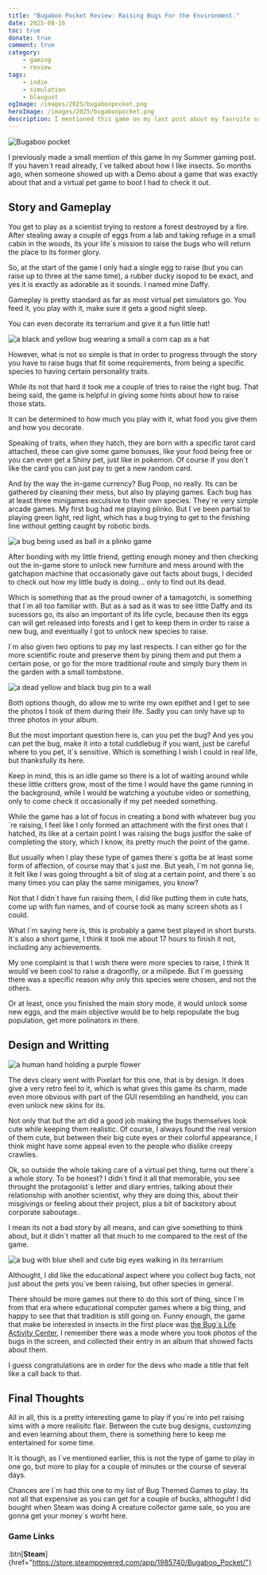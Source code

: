 ```yaml
---
title: "Bugaboo Pocket Review: Raising Bugs For the Environment."
date: 2025-08-16
toc: true
donate: true
comment: true
category:
    - gaming
    - review
tags:
    - indie
    - simulation
    - blaugust
ogImage: /images/2025/bugaboopocket.png
heroImage: /images/2025/bugaboopocket.png
description: I mentioned this game on my last post about my favroite summer games. Here´s a virtual pet and educational game that allows to raise bugs to save nature.
---
```

![Bugaboo pocket](/images/2025/bugaboopocket.png#center)

I previously made a small mention of this game In my Summer gaming post. If you haven´t read already, I´ve talked about how I like insects.
So months ago, when someone showed up with a Demo about a game that was exactly about that and a virtual pet game to boot I had to check it out.


## Story and Gameplay

You get to play as a scientist trying to restore a forest destroyed by a fire. After stealing away a couple of eggs from a lab and taking refuge in a small cabin in the woods, its your life´s mission to raise the bugs who will return the place to its former glory.

So, at the start of the game I only had a single egg to raise (but you can raise up to three at the same time), a rubber ducky isopod to be exact, and yes it is exactly as adorable as it sounds. I named mine Daffy.

Gameplay is pretty standard as far as most virtual pet simulators go. You feed it, you play with it, make sure it gets a good night sleep.

You can even decorate its terrarium and give it a fun little hat!

![a black and yellow bug wearing a small a corn cap as a hat](/images/2025/bugaboohat.png)

However, what is not so simple is that in order to progress through the story you have to raise bugs that fit some requirements, from being a specific species to having certain personality traits.

While its not that hard it took me a couple of tries to raise the right bug. That being said, the game is helpful in giving some hints about how to raise those stats.

It can be determined to how much you play with it, what food you give them and how you decorate.

Speaking of traits, when they hatch, they are born with a specific tarot card attached, these can give some game bonuses, like your food being free or you can even get a Shiny pet, just like in pokemon. Of course if you don´t like the card you can just pay to get a new random card.

And by the way the in-game currency? Bug Poop, no really. Its can be gathered by cleaning their mess, but also by playing games. Each bug has at least three minigames exculsive to their own species. They´re very simple arcade games. My first bug had me playing plinko. But I´ve been partial to playing green light, red light, which has a bug trying to get to the finishing line without getting caught by robotic birds.

![a bug being used as ball in a plinko game](/images/2025/bugplinko.png)

After bonding with my little friend, getting enough money and then checking out the in-game store to unlock new furniture and mess around with the gatchapon machine that occasionally gave out facts about bugs, I decided to check out how my little budy is doing... only to find out its dead.

Which is something that as the proud owner of a tamagotchi, is something that I´m all too familiar with. But as a sad as it was to see little Daffy and its sucessors go, its also an important of its life cycle, because then its eggs can will get released into forests and I get to keep them in order to raise a new bug, and eventually I got to unlock new species to raise.

I`m also given two options to pay my last respects. I can either go for the more scientific route and preserve them by pining them and put them a certain pose, or go for the more traditional route and simply bury them in the garden with a small tombstone.

![a dead yellow and black bug pin to a wall](/images/2025/bugaboorestinpeace.png)

Both options though, do allow me to write my own epithet and I get to see the photos I took of them during their life. Sadly you can only have up to three photos in your album.

But the most important question here is, can you pet the bug? And yes you can pet the bug, make it into a total cuddlebug if you want, just be careful where to you pet, it´s sensitive. Which is something I wish I could in real life, but thanksfully its here.

Keep in mind, this is an idle game so there is a lot of waiting around while these little critters grow, most of the time I would have the game running in the background, while I would be watching a youtube video or something, only to come check it occasionally if my pet needed something.

While the game has a lot of focus in creating a bond with whatever bug you´re raising, I feel like I only formed an attachment with the first ones that I hatched, its like at a certain point I was raising the bugs justfor the sake of completing the story, which I know, its pretty much the point of the game.

But usually when I play these type of games there´s gotta be at least some form of affection, of course may that´s just me. But yeah, I´m not gonna lie, it felt like I was going throught a bit of slog at a certain point, and there´s so many times you can play the same minigames, you know?

Not that I didn´t have fun raising them, I did like putting them in cute hats, come up with fun names, and of course took as many screen shots as I could.

What I´m saying here is, this is probably a game best played in short bursts. It´s also a short game, I think it took me about 17 hours to finish it not, including any achievements.

My one complaint is that I wish there were more species to raise, I think It would´ve been cool to raise a dragonfly, or a milipede. But I´m guessing there was a specific reason why only this species were chosen, and not the others.

Or at least, once you finished the main story mode, it would unlock some new eggs, and the main objective would be to help repopulate the bug population, get more polinators in there.

## Design and Writting

![a human hand holding a purple flower](/images/2025/bughandflower.png)

The devs cleary went with Pixelart for this one, that is by design. It does give a very retro feel to it, which is what gives this game its charm, made even more obvious with part of the GUI resembling an handheld, you can even unlock new skins for its.

Not only that but the art did a good job making the bugs themselves look cute while keeping them realistic. Of course, I always found the real version of them cute, but  between their big cute eyes or their colorful appearance, I think might have some appeal even to the people who dislike creepy crawlies.

Ok, so outside the whole taking care of a virtual pet thing, turns  out there´s a whole story. To be honest? I didn´t find it all that memorable, you see throught the protagonist´s letter and diary entries, talking about their relationship with another scientist, why they are doing this, about their misgivings or feeling about their project, plus a bit of backstory about corporate saboutage..

I mean its not a bad story by all means, and can give something to think about, but it didn´t matter all that much to me compared to the rest of the game.

![a bug with blue shell and cute big eyes walking in its terrarrium](/images/2025/bugaboocutebug.png)

Althought, I did like the educational aspect where you collect bug facts, not just about the pets you´ve been raising, but other species in general.

There should be more games out there to do this sort of thing, since I´m from that era where educational computer games where a big thing, and happy to see that that tradition is still going on. Funny enough, the game that make be interested in insects in the first place was [the Bug´s Life Activity Center](https://www.youtube.com/watch?v=x_wB87iFxUY), I remember there was a mode where you took photos of the bugs in the screen, and collected their entry in an album that showed facts about them.

I guess congratulations are in order for the devs who made a title that felt like a call back to that.

## Final Thoughts

All in all, this is a pretty interesting game to play if you´re into pet raising sims with a more realisitc flair. Between the cute bug designs, customzing and even learning about them, there is something here to keep me entertained for some time.

It is though, as I´ve mentioned earlier, this is not the type of game to play in one go, but more to play for a couple of minutes or the course of several days.

Chances are I´m had this one to my list of Bug Themed Games to play. Its not all that expensive as you can get for a couple of bucks, althoguht I did bought when Steam was doing A creature collector game sale, so you are gonna get your money´s worht here.


### Game Links

:btn[**Steam**]{href="https://store.steampowered.com/app/1985740/Bugaboo_Pocket/"}
